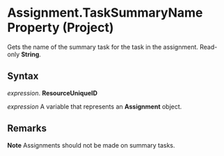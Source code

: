 
# Assignment.TaskSummaryName Property (Project)

Gets the name of the summary task for the task in the assignment. Read-only  **String**.


## Syntax

 _expression_. **ResourceUniqueID**

 _expression_ A variable that represents an **Assignment** object.


## Remarks




 **Note**  Assignments should not be made on summary tasks.

